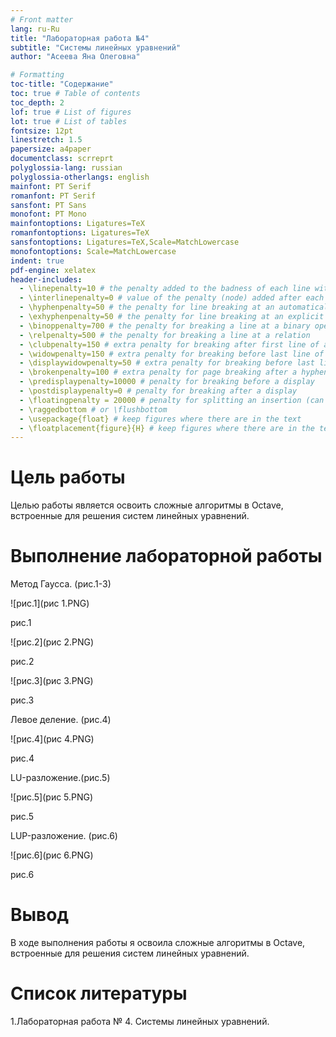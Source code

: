 ```yaml
---
# Front matter
lang: ru-Ru
title: "Лабораторная работа №4"
subtitle: "Системы линейных уравнений"
author: "Асеева Яна Олеговна"

# Formatting
toc-title: "Содержание"
toc: true # Table of contents
toc_depth: 2
lof: true # List of figures
lot: true # List of tables
fontsize: 12pt
linestretch: 1.5
papersize: a4paper
documentclass: scrreprt
polyglossia-lang: russian
polyglossia-otherlangs: english
mainfont: PT Serif
romanfont: PT Serif
sansfont: PT Sans
monofont: PT Mono
mainfontoptions: Ligatures=TeX
romanfontoptions: Ligatures=TeX
sansfontoptions: Ligatures=TeX,Scale=MatchLowercase
monofontoptions: Scale=MatchLowercase
indent: true
pdf-engine: xelatex
header-includes:
  - \linepenalty=10 # the penalty added to the badness of each line within a paragraph (no associated penalty node) Increasing the value makes tex try to have fewer lines in the paragraph.
  - \interlinepenalty=0 # value of the penalty (node) added after each line of a paragraph.
  - \hyphenpenalty=50 # the penalty for line breaking at an automatically inserted hyphen
  - \exhyphenpenalty=50 # the penalty for line breaking at an explicit hyphen
  - \binoppenalty=700 # the penalty for breaking a line at a binary operator
  - \relpenalty=500 # the penalty for breaking a line at a relation
  - \clubpenalty=150 # extra penalty for breaking after first line of a paragraph
  - \widowpenalty=150 # extra penalty for breaking before last line of a paragraph
  - \displaywidowpenalty=50 # extra penalty for breaking before last line before a display math
  - \brokenpenalty=100 # extra penalty for page breaking after a hyphenated line
  - \predisplaypenalty=10000 # penalty for breaking before a display
  - \postdisplaypenalty=0 # penalty for breaking after a display
  - \floatingpenalty = 20000 # penalty for splitting an insertion (can only be split footnote in standard LaTeX)
  - \raggedbottom # or \flushbottom
  - \usepackage{float} # keep figures where there are in the text
  - \floatplacement{figure}{H} # keep figures where there are in the text
---
```


# Цель работы

Целью работы является освоить сложные алгоритмы в Octave, встроенные для решения систем линейных уравнений.

# Выполнение лабораторной работы

Метод Гаусса. (рис.1-3)

![рис.1](рис 1.PNG)

рис.1

![рис.2](рис 2.PNG)

рис.2

![рис.3](рис 3.PNG)

рис.3 

Левое деление. (рис.4)

![рис.4](рис 4.PNG)

рис.4

LU-разложение.(рис.5)

![рис.5](рис 5.PNG)

рис.5

LUP-разложение. (рис.6)

![рис.6](рис 6.PNG)



рис.6

# Вывод

В ходе выполнения работы я освоила сложные алгоритмы в Octave, встроенные для решения систем линейных уравнений.

# Список литературы

1.Лабораторная работа № 4. Системы линейных уравнений.
